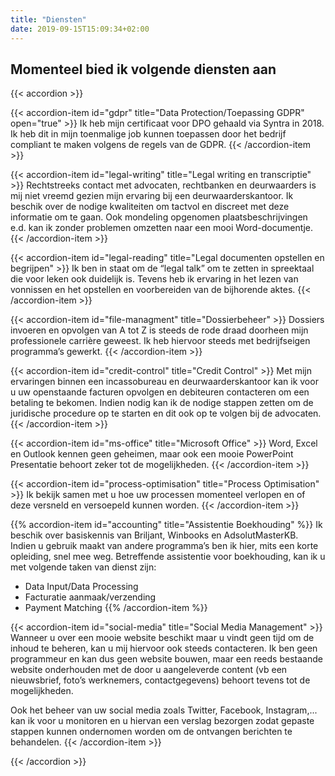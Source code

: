 ```yaml
---
title: "Diensten"
date: 2019-09-15T15:09:34+02:00
---
```


## Momenteel bied ik volgende diensten aan

{{< accordion >}}

{{< accordion-item id="gdpr" title="Data Protection/Toepassing GDPR" open="true" >}}
Ik heb mijn certificaat voor DPO gehaald via Syntra in 2018. Ik heb dit in mijn toenmalige job kunnen toepassen door het bedrijf compliant te maken volgens de regels van de GDPR.
{{< /accordion-item >}}

{{< accordion-item id="legal-writing" title="Legal writing en transcriptie" >}}
Rechtstreeks contact met advocaten, rechtbanken en deurwaarders is mij niet vreemd gezien mijn ervaring bij een deurwaarderskantoor. Ik beschik over de nodige kwaliteiten om tactvol en discreet met deze informatie om te gaan. Ook mondeling opgenomen plaatsbeschrijvingen e.d. kan ik zonder problemen omzetten naar een mooi Word-documentje.
{{< /accordion-item >}}

{{< accordion-item id="legal-reading" title="Legal documenten opstellen en begrijpen" >}}
Ik ben in staat om de “legal talk” om te zetten in spreektaal die voor leken ook duidelijk is. Tevens heb ik ervaring in het lezen van vonnissen en het opstellen en voorbereiden van de bijhorende aktes.
{{< /accordion-item >}}

{{< accordion-item id="file-managment" title="Dossierbeheer" >}}
Dossiers invoeren en opvolgen van A tot Z is steeds de rode draad doorheen mijn professionele carrière geweest. Ik heb hiervoor steeds met bedrijfseigen programma’s gewerkt.
{{< /accordion-item >}}

{{< accordion-item id="credit-control" title="Credit Control" >}}
Met mijn ervaringen binnen een incassobureau en deurwaarderskantoor kan ik voor u uw openstaande facturen opvolgen en debiteuren contacteren om een betaling te bekomen. Indien nodig kan ik de nodige stappen zetten om de juridische procedure op te starten en dit ook op te volgen bij de advocaten.
{{< /accordion-item >}}

{{< accordion-item id="ms-office" title="Microsoft Office" >}}
Word, Excel  en Outlook kennen geen geheimen, maar ook een mooie PowerPoint Presentatie behoort zeker tot de mogelijkheden.
{{< /accordion-item >}}

{{< accordion-item id="process-optimisation" title="Process Optimisation" >}}
Ik bekijk samen met u hoe uw processen momenteel verlopen en of deze versneld en versoepeld kunnen worden.
{{< /accordion-item >}}

{{% accordion-item id="accounting" title="Assistentie Boekhouding" %}}
Ik beschik over basiskennis van Briljant, Winbooks en AdsolutMasterKB. Indien u gebruik maakt van andere programma’s ben ik hier, mits een korte opleiding, snel mee weg. Betreffende assistentie voor boekhouding, kan ik u met volgende taken van dienst zijn: 

- Data Input/Data Processing
- Facturatie aanmaak/verzending
- Payment Matching
{{% /accordion-item %}}

{{< accordion-item id="social-media" title="Social Media Management" >}}
Wanneer u over een mooie website beschikt maar u vindt geen tijd om de inhoud te beheren, kan u mij hiervoor ook steeds contacteren. Ik ben geen programmeur en kan dus geen website bouwen, maar een reeds bestaande website onderhouden met de door u aangeleverde content (vb een nieuwsbrief, foto’s werknemers, contactgegevens) behoort tevens tot de mogelijkheden.

Ook het beheer van uw social media zoals Twitter, Facebook, Instagram,... kan ik voor u monitoren en u hiervan een verslag bezorgen zodat gepaste stappen kunnen ondernomen worden om de ontvangen berichten te behandelen.
{{< /accordion-item >}}

{{< /accordion >}}
